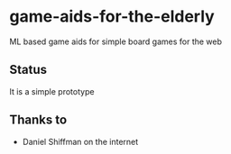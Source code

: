 # game-aids-for-the-elderly
 ML based game aids for simple board games for the web

## Status
It is a simple prototype

## Thanks to
- Daniel Shiffman on the internet
